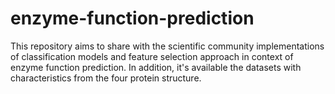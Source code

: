 # enzyme-function-prediction
This repository aims to share with the scientific community implementations of classification models and feature selection approach in context of enzyme function prediction. In addition, it's available the datasets with characteristics from the four protein structure.
